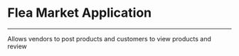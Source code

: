 # Flea Market Application
---

Allows vendors to post products and customers to view products and review